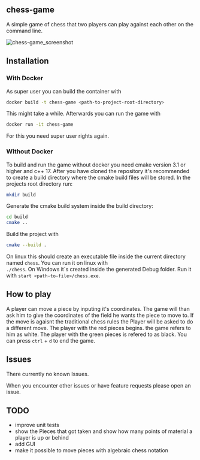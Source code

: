 ## chess-game

A simple game of chess that two players can play against each other on the command line.

![chess-game_screenshot](https://github.com/user-attachments/assets/9731ac26-89d6-4ba5-a7b5-65c47964ea60)

## Installation

### With Docker
As super user you can build the container with 
```bash
docker build -t chess-game <path-to-project-root-directory>
```
This might take a while. Afterwards you can run the game with 
```bash
docker run -it chess-game
```
For this you need super user rights again.

### Without Docker
To build and run the game without docker you need cmake version 3.1 or higher and c++ 17.
After you have cloned the repository it's recommended to create a build directory where the cmake build files will be stored. In the projects root directory run:
```bash 
mkdir build
```
Generate the cmake build system inside the build directory:
```bash
cd build
cmake ..
```
Build the project with
```bash
cmake --build .
```
 On linux this should create an executable file inside the current directory named ```chess```. You can run it on linux with \
 ```./chess```. On Windows it`s created inside the generated Debug folder. Run it with ```start <path-to-file>/chess.exe```.

 ## How to play
A player can move a piece by inputing it's coordinates. The game will than ask him to give the coordinates of the field he wants the piece to move to. If the move is agaisnt the traditional chess rules the Player will be asked to do a different move.
The player with the red pieces begins. the game refers to him as white. The player with the green pieces is refered to as black. You can press `ctrl` + `d` to end the game.
 
## Issues
There currently no known Issues.

When you encounter other issues or have feature requests please open an issue.

## TODO
- improve unit tests
- show the Pieces that got taken and show how many points of material a player is up or behind
- add GUI
- make it possible to move pieces with algebraic chess notation
